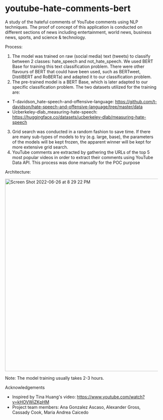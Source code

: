 # youtube-hate-comments-bert

A study of the hateful comments of YouTube comments using NLP techniques. The proof of concept of this application is conducted on different sections of news including entertainment, world news, business news, sports, and science & technology. 

Process: 
1. The model was trained on raw (social media) text (tweets) to classify between 2 classes: hate_speech and not_hate_speech. We used BERT Base for training this text classification problem. There were other flavours of BERT that could have been used, such as BERTweet, DistilBERT and RoBERTa) and adapted it to our classification problem. 
2. The pre-trained model is a BERT Base, which is later adapted to our specific classification problem. The two datasets utilized for the training are: 
  - T-davidson_hate-speech-and-offensive-language: https://github.com/t-davidson/hate-speech-and-offensive-language/tree/master/data
  - Ucberkeley-dlab_measuring-hate-speech: https://huggingface.co/datasets/ucberkeley-dlab/measuring-hate-speech
3. Grid search was conducted in a random fashion to save time. If there are many sub-types of models to try (e.g. large, base), the parameters of the models will be kept frozen, the apparent winner will be kept for more extensive grid search.
4. YouTube comments are extracted by gathering the URLs of the top 5 most popular videos in order to extract their comments using YouTube Data API. This process was done manually for the POC purpose

Architecture:

<img width="635" alt="Screen Shot 2022-06-26 at 8 29 22 PM" src="https://user-images.githubusercontent.com/45246464/175828955-aca5f4ac-c10d-468e-aef6-9d39d40ad7ab.png">


Note:
The model training usually takes 2-3 hours.

Acknowledgements
- Inspired by Tina Huang's video: https://www.youtube.com/watch?v=kHOVWiZKpHM
- Project team members: Ana Gonzalez Ascaso, Alexander Gross, Cassady Cook, Maria Andrea Caicedo
